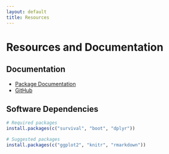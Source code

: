 ```yaml
---
layout: default
title: Resources
---
```


# Resources and Documentation

## Documentation
- [Package Documentation](https://cran.r-project.org/web/packages/trtswitch/index.html)
- [GitHub](https://github.com/kaifenglu/trtswitchuser-guide)

## Software Dependencies
```r
# Required packages
install.packages(c("survival", "boot", "dplyr"))

# Suggested packages  
install.packages(c("ggplot2", "knitr", "rmarkdown"))
